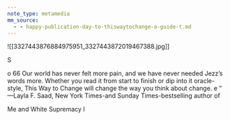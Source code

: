 ```yaml
---
note_type: metamedia
mm_source:
  - - happy-publication-day-to-thiswaytochange-a-guide-t.md
---
```


![[3327443876884975951_3327443872019467388.jpg]]

S

o 66
Our world has never felt more pain,
and we have never needed Jezz’s
words more. Whether you read it
from start to finish or dip into it
oracle-style, This Way to Change
will change the way you think
about change.
e ”
—Layla F. Saad, New York Times-and
Sunday Times-bestselling author of

Me and White Supremacy I


